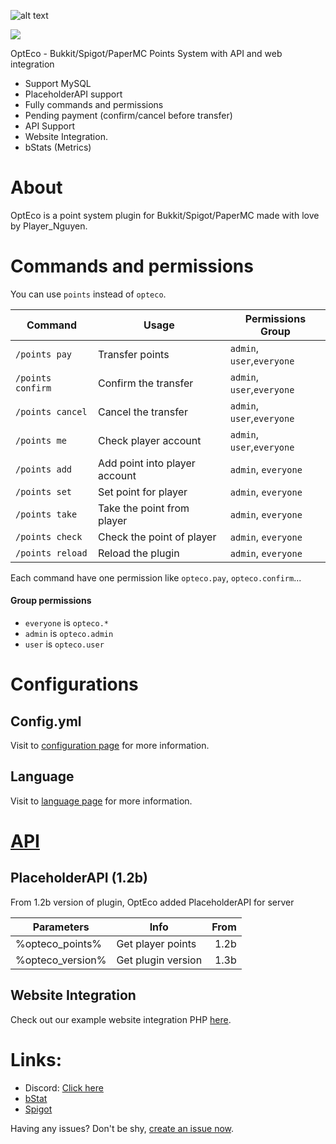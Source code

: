![alt text][logo]

[logo]: https://raw.githubusercontent.com/PlayerNguyen/OptEco/0be367354df5f3341272e27604bfe7afe66a26ea/logo/Banner.png "Logo"

[![](https://jitpack.io/v/PlayerNguyen/OptEco.svg)](https://jitpack.io/#PlayerNguyen/OptEco)

OptEco - Bukkit/Spigot/PaperMC Points System with API and web integration
* Support MySQL 
* PlaceholderAPI support
* Fully commands and permissions
* Pending payment (confirm/cancel before transfer)
* API Support
* Website Integration.
* bStats (Metrics) 
# About
OptEco is a point system plugin for Bukkit/Spigot/PaperMC made with love by Player_Nguyen. 
# Commands and permissions
You can use `points` instead of `opteco`.

| Command         | Usage                           | Permissions Group             |   
|-----------------|------------------------         |-------------------------------|
|`/points pay`    | Transfer points                 | `admin`, `user`,`everyone`    |
|`/points confirm`| Confirm the transfer            | `admin`, `user`,`everyone`    |
|`/points cancel` | Cancel the transfer             | `admin`, `user`,`everyone`    |
|`/points me`     | Check player account            | `admin`, `user`,`everyone`    |
|`/points add`    | Add point into player account   | `admin`, `everyone`           |
|`/points set`    | Set point for player            | `admin`, `everyone`           |
|`/points take`   | Take the point from player      | `admin`, `everyone`           |
|`/points check`  | Check the point of player       | `admin`, `everyone`           |
|`/points reload` | Reload the plugin               | `admin`, `everyone`           |

Each command have one permission like `opteco.pay`, `opteco.confirm`...
#### Group permissions   
* `everyone` is `opteco.*`
* `admin` is `opteco.admin`
* `user` is `opteco.user`

# Configurations
## Config.yml
Visit to [configuration page](CONFIGURATION.md) for more information. 

## Language
Visit to [language page](language/README.md) for more information.

# [API](https://github.com/PlayerNguyen/OptEco/blob/master/API.MD)


## PlaceholderAPI (1.2b)
From 1.2b version of plugin, OptEco added PlaceholderAPI for server

|Parameters         |Info                   |   From    |
|-------------------|-------------------    |----------:|
|%opteco_points%    | Get player points     |1.2b       | 
|%opteco_version%   | Get plugin version    |1.3b       |


## Website Integration
Check out our example website integration PHP [here](web_integration).

# Links:
* Discord: [Click here](https://discord.gg/C4kjQ3u)
* [bStat](https://bstats.org/plugin/bukkit/OptEco/6793)
* [Spigot](https://www.spigotmc.org/resources/opteco-placeholderapi-mysql-support-api-web-integration-points-system.76179/)

Having any issues? Don't be shy, [create an issue now](https://github.com/PlayerNguyen/OptEco/issues).
